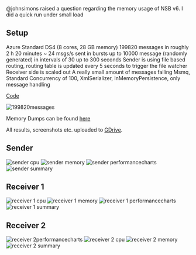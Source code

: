 @johnsimons raised a question regarding the memory usage of NSB v6. I did a quick run under small load

## Setup

Azure Standard DS4 (8 cores, 28 GB memory)
199820 messages in roughly 2 h 20 minutes ~ 24 msgs/s
sent in bursts up to 10000 message (randomly generated) in intervals of 30 up to 300 seconds
Sender is using file based routing, routing table is updated every 5 seconds to trigger the file watcher
Receiver side is scaled out
A really small amount of messages failing
Msmq, Standard Concurrency of 100, XmlSerializer, InMemoryPersistence, only message handling

[Code](https://drive.google.com/open?id=0Bxf5pxyNKtQVNThsSVpfZGNmbHM)

![199820messages](https://cloud.githubusercontent.com/assets/174258/14021758/2ece899a-f1dd-11e5-9808-e62aa1e52c34.png)

Memory Dumps can be found [here](https://drive.google.com/open?id=0Bxf5pxyNKtQVUWtxTnhaXzZRams)

All results, screenshots etc. uploaded to [GDrive](https://drive.google.com/drive/u/0/folders/0Bxf5pxyNKtQVc19ZcTUxM1dXeG8).

## Sender

![sender cpu](https://cloud.githubusercontent.com/assets/174258/14021898/aefaa34c-f1dd-11e5-866b-c21eb1fa53a1.png)
![sender memory](https://cloud.githubusercontent.com/assets/174258/14021896/aef90fdc-f1dd-11e5-9cdd-7eb3aef097c2.png)
![sender performancecharts](https://cloud.githubusercontent.com/assets/174258/14021897/aefaadf6-f1dd-11e5-8ad1-b260a0945d77.png)
![sender summary](https://cloud.githubusercontent.com/assets/174258/14021899/aeff3114-f1dd-11e5-8509-a0d969946a9c.png)

## Receiver 1

![receiver 1 cpu](https://cloud.githubusercontent.com/assets/174258/14021909/bfd139b0-f1dd-11e5-8816-050c61116cb7.png)
![receiver 1 memory](https://cloud.githubusercontent.com/assets/174258/14021910/bfd49c7c-f1dd-11e5-9543-2181381c8370.png)
![receiver 1 performancecharts](https://cloud.githubusercontent.com/assets/174258/14021911/c00f8c2e-f1dd-11e5-99ca-9fa14b7ea4c0.png)
![receiver 1 summary](https://cloud.githubusercontent.com/assets/174258/14021912/c018e6ac-f1dd-11e5-884d-a150a6175d48.png)


## Receiver 2

![receiver 2performancecharts](https://cloud.githubusercontent.com/assets/174258/14021927/c9d896a6-f1dd-11e5-9bc4-60760d4ca85f.png)
![receiver 2 cpu](https://cloud.githubusercontent.com/assets/174258/14021928/c9d90ec4-f1dd-11e5-881c-04559fb279fd.png)
![receiver 2 memory](https://cloud.githubusercontent.com/assets/174258/14021929/c9dd69ce-f1dd-11e5-8cd9-ffd79d0dffa9.png)
![receiver 2 summary](https://cloud.githubusercontent.com/assets/174258/14021926/c9d72348-f1dd-11e5-98ac-13d222e399fb.png)
